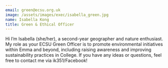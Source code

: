 ```yaml
---
email: green@ecsu.org.uk
image: /assets/images/exec/isabella_green.jpg
name: Isabella Kong
title: Green & Ethical Officer
---
```


Hi I’m Isabella (she/her), a second-year geographer and nature enthusiast.
My role as your ECSU Green Officer is to promote environmental initiatives within Emma and beyond,
including raising awareness and improving sustainability practices in College.
If you have any ideas or questions, feel free to contact me via ik351/Facebook!
